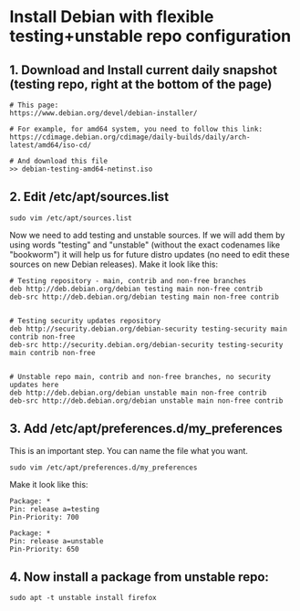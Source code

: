 # Install Debian with flexible testing+unstable repo configuration
## 1. Download and Install current daily snapshot (testing repo, right at the bottom of the page)
````
# This page:
https://www.debian.org/devel/debian-installer/

# For example, for amd64 system, you need to follow this link:
https://cdimage.debian.org/cdimage/daily-builds/daily/arch-latest/amd64/iso-cd/

# And download this file
>> debian-testing-amd64-netinst.iso
````
## 2. Edit /etc/apt/sources.list
````
sudo vim /etc/apt/sources.list
````
Now we need to add testing and unstable sources. If we will add them by using words "testing" and "unstable" (without the exact codenames like "bookworm")
it will help us for future distro updates (no need to edit these sources on new Debian releases). Make it look like this:
````
# Testing repository - main, contrib and non-free branches
deb http://deb.debian.org/debian testing main non-free contrib
deb-src http://deb.debian.org/debian testing main non-free contrib


# Testing security updates repository
deb http://security.debian.org/debian-security testing-security main contrib non-free
deb-src http://security.debian.org/debian-security testing-security main contrib non-free


# Unstable repo main, contrib and non-free branches, no security updates here
deb http://deb.debian.org/debian unstable main non-free contrib
deb-src http://deb.debian.org/debian unstable main non-free contrib
````
## 3. Add /etc/apt/preferences.d/my_preferences
This is an important step. You can name the file what you want.
````
sudo vim /etc/apt/preferences.d/my_preferences
````
Make it look like this:
````
Package: *
Pin: release a=testing
Pin-Priority: 700

Package: *
Pin: release a=unstable
Pin-Priority: 650
````
## 4. Now install a package from unstable repo:
````
sudo apt -t unstable install firefox
````
